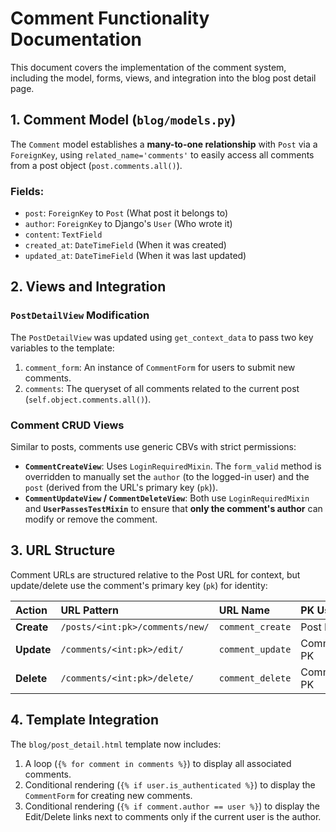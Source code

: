 # Comment Functionality Documentation

This document covers the implementation of the comment system, including the model, forms, views, and integration into the blog post detail page.

## 1. Comment Model (`blog/models.py`)

The `Comment` model establishes a **many-to-one relationship** with `Post` via a `ForeignKey`, using `related_name='comments'` to easily access all comments from a post object (`post.comments.all()`).

### Fields:
* `post`: `ForeignKey` to `Post` (What post it belongs to)
* `author`: `ForeignKey` to Django's `User` (Who wrote it)
* `content`: `TextField`
* `created_at`: `DateTimeField` (When it was created)
* `updated_at`: `DateTimeField` (When it was last updated)

## 2. Views and Integration

### `PostDetailView` Modification
The `PostDetailView` was updated using `get_context_data` to pass two key variables to the template:
1.  `comment_form`: An instance of `CommentForm` for users to submit new comments.
2.  `comments`: The queryset of all comments related to the current post (`self.object.comments.all()`).

### Comment CRUD Views
Similar to posts, comments use generic CBVs with strict permissions:
* **`CommentCreateView`**: Uses `LoginRequiredMixin`. The `form_valid` method is overridden to manually set the `author` (to the logged-in user) and the `post` (derived from the URL's primary key (`pk`)).
* **`CommentUpdateView` / `CommentDeleteView`**: Both use `LoginRequiredMixin` and **`UserPassesTestMixin`** to ensure that **only the comment's author** can modify or remove the comment.

## 3. URL Structure

Comment URLs are structured relative to the Post URL for context, but update/delete use the comment's primary key (`pk`) for identity:

| Action | URL Pattern | URL Name | PK Used |
| :--- | :--- | :--- | :--- |
| **Create** | `/posts/<int:pk>/comments/new/` | `comment_create` | Post PK |
| **Update** | `/comments/<int:pk>/edit/` | `comment_update` | Comment PK |
| **Delete** | `/comments/<int:pk>/delete/` | `comment_delete` | Comment PK |

## 4. Template Integration

The `blog/post_detail.html` template now includes:
1.  A loop (`{% for comment in comments %}`) to display all associated comments.
2.  Conditional rendering (`{% if user.is_authenticated %}`) to display the `CommentForm` for creating new comments.
3.  Conditional rendering (`{% if comment.author == user %}`) to display the Edit/Delete links next to comments only if the current user is the author.
